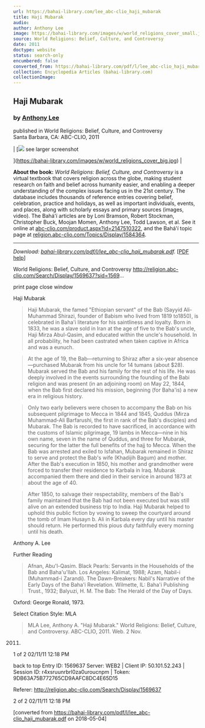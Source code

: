 ```yaml
---
url: https://bahai-library.com/lee_abc-clio_haji_mubarak
title: Haji Mubarak
audio: 
author: Anthony Lee
image: https://bahai-library.com/images/w/world_religions_cover_small.jpg
source: World Religions: Belief, Culture, and Controversy
date: 2011
doctype: website
status: search-only
encumbered: false
converted_from: https://bahai-library.com/pdf/l/lee_abc-clio_haji_mubarak.pdf
collection: Encyclopedia Articles (bahai-library.com)
collectionImage: 
---
```



## Haji Mubarak

### by [Anthony Lee](https://bahai-library.com/author/Anthony+Lee)

published in World Religions: Belief, Culture, and Controversy  
Santa Barbara, CA: ABC-CLIO, 2011


| [![](https://bahai-library.com/images/w/world_religions_cover_small.jpg)
see larger screenshot

](https://bahai-library.com/images/w/world_religions_cover_big.jpg) |

**About the book:** _World Religions: Belief, Culture, and Controversy_ is a virtual textbook that covers religion across the globe, making student research on faith and belief across humanity easier, and enabling a deeper understanding of the complex issues facing us in the 21st century. The database includes thousands of reference entries covering belief, celebration, practice and holidays, as well as important individuals, events, and places, along with scholarly essays and primary sources (images, video). The Bahá'í articles are by Loni Bramson, Robert Stockman, Christopher Buck, Moojan Momen, Anthony Lee, Todd Lawson, et al. See it online at [abc-clio.com/product.aspx?id=2147510322](http://www.abc-clio.com/product.aspx?id=2147510322), and the Bahá'í topic page at [religion.abc-clio.com/Topics/Display/1584364](http://religion.abc-clio.com/Topics/Display/1584364).  

* * *

_Download: [bahai-library.com/pdf/l/lee\_abc-clio\_haji_mubarak.pdf](https://bahai-library.com/pdf/l/lee_abc-clio_haji_mubarak.pdf)._ \[[PDF help](https://bahai-library.com/pdf/)\]


World Religions: Belief, Culture, and Controversy                          http://religion.abc-clio.com/Search/Display/1569637?sid=1569...

print page                                                                                             close window

Haji Mubarak

> Haji Mubarak, the famed "Ethiopian servant" of the Bab (Sayyid Ali-Muhammad Shirazi, founder of Babism who
> lived from 1819 to1850), is celebrated in Baha'i literature for his saintliness and loyalty. Born in 1833, he was a
> slave sold in Iran at the age of five to the Bab's uncle, Haji Mirza Abul-Qasim, and educated within the uncle's
> household. In all probability, he had been castrated when taken captive in Africa and was a eunuch.

> At the age of 19, the Bab—returning to Shiraz after a six-year absence—purchased Mubarak from his uncle for
> 14 tumans (about $28). Mubarak served the Bab and his family for the rest of his life. He was deeply involved in
> the events surrounding the founding of the Babi religion and was present (in an adjoining room) on May 22, 1844,
> when the Bab first declared his mission, beginning (for Baha'is) a new era in religious history.

> Only two early believers were chosen to accompany the Bab on his subsequent pilgrimage to Mecca in 1844 and
> 1845, Quddus (Mirza Muhammad-Ali Barfarushi, the first in rank of the Bab's disciples) and Mubarak. The Bab is
> recorded to have sacrificed, in accordance with the customs of Islamic pilgrimage, 19 lambs in Mecca—nine in
> his own name, seven in the name of Quddus, and three for Mubarak, securing for the latter the full benefits of the
> hajj to Mecca. When the Bab was arrested and exiled to Isfahan, Mubarak remained in Shiraz to serve and
> protect the Bab's wife (Khadijih Bagum) and mother. After the Bab's execution in 1850, his mother and
> grandmother were forced to transfer their residence to Karbala in Iraq. Mubarak accompanied them there and
> died in their service in around 1873 at about the age of 40.

> After 1850, to salvage their respectability, members of the Bab's family maintained that the Bab had not been
> executed but was still alive on an extended business trip to India. Haji Mubarak helped to uphold this public fiction
> by vowing to sweep the courtyard around the tomb of Imam Husayn b. Ali in Karbala every day until his master
> should return. He performed this pious duty faithfully every morning until his death.

Anthony A. Lee

Further Reading

> Afnan, Abu'l-Qasim. Black Pearls: Servants in the Households of the Bab and Baha'u'llah. Los Angeles: Kalimat,
> 1988; Azam, Nabil-i (Muhammad-i Zarandi). The Dawn-Breakers: Nabil's Narrative of the Early Days of the Baha'i
> Revelation. Wilmette, IL: Baha'i Publishing Trust., 1932; Balyuzi, H. M. The Bab: The Herald of the Day of Days.

Oxford: George Ronald, 1973.

Select Citation Style:     MLA

> MLA
Lee, Anthony A. "Haji Mubarak." World Religions: Belief, Culture, and Controversy. ABC-CLIO, 2011. Web. 2 Nov.

2011.

1 of 2                                                                                                                 02/11/11 12:18 PM

back to top    Entry ID: 1569637                   Server: WEB2 | Client IP: 50.101.52.243 | Session ID:
r4xsruunrbrl0za0uroucnpm | Token: 9DB63A75B772765CD9AAFC8DC4E65D15

Referer: http://religion.abc-clio.com/Search/Display/1569637

2 of 2                                                                                                                02/11/11 12:18 PM


[converted from https://bahai-library.com/pdf/l/lee_abc-clio_haji_mubarak.pdf on 2018-05-04]


